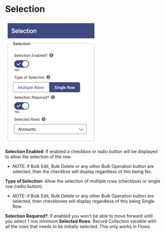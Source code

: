 # Selection

![Selection](./preview.png)

**Selection Enabled**: If enabled a checkbox or radio button will be displayed to allow the selection of the row.

- _NOTE_: if Bulk Edit, Bulk Delete or any other Bulk Operation button are selected, then the checkbox will display regardless of this being No.

**Type of Selection**: Allow the selection of multiple rows (checkbox) or single row (radio button).

- _NOTE_: if Bulk Edit, Bulk Delete or any other Bulk Operation button are selected, then checkboxes will display regardless of this being Single Row.

**Selection Required?**: If enabled you won't be able to move forward until you select 1 row minimum
**Selected Rows**: Record Collection variable with all the rows that needs to be initially selected. This only works in Flows.
